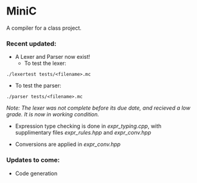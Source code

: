 # MiniC

A compiler for a class project. 

### Recent updated:

* A Lexer and Parser now exist! 
  * To test the lexer:
``` 
./lexertest tests/<filename>.mc
```
  * To test the parser:
``` 
./parser tests/<filename>.mc
```
*Note: The lexer was not complete before its due date, and recieved a low grade. It is now in working condition.*

* Expression type checking is done in *expr\_typing.cpp*, with 
supplimentary files *expr\_rules.hpp* and *expr\_conv.hpp*

* Conversions are applied in *expr\_conv.hpp*

### Updates to come:

* Code generation


